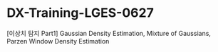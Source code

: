 # DX-Training-LGES-0627
[이상치 탐지 Part1] Gaussian Density Estimation, Mixture of Gaussians, Parzen Window Density Estimation
